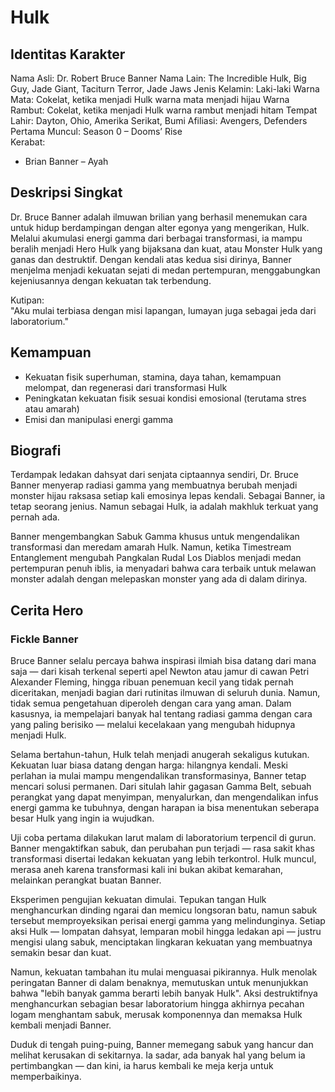 # Hulk

## Identitas Karakter

Nama Asli: Dr. Robert Bruce Banner
Nama Lain: The Incredible Hulk, Big Guy, Jade Giant, Taciturn Terror, Jade Jaws
Jenis Kelamin: Laki-laki
Warna Mata: Cokelat, ketika menjadi Hulk warna mata menjadi hijau
Warna Rambut: Cokelat, ketika menjadi Hulk warna rambut menjadi hitam
Tempat Lahir: Dayton, Ohio, Amerika Serikat, Bumi
Afiliasi: Avengers, Defenders
Pertama Muncul: Season 0 – Dooms’ Rise  
Kerabat:
- Brian Banner – Ayah

## Deskripsi Singkat

Dr. Bruce Banner adalah ilmuwan brilian yang berhasil menemukan cara untuk hidup berdampingan dengan alter egonya yang mengerikan, Hulk. Melalui akumulasi energi gamma dari berbagai transformasi, ia mampu beralih menjadi Hero Hulk yang bijaksana dan kuat, atau Monster Hulk yang ganas dan destruktif. Dengan kendali atas kedua sisi dirinya, Banner menjelma menjadi kekuatan sejati di medan pertempuran, menggabungkan kejeniusannya dengan kekuatan tak terbendung.

Kutipan:  
"Aku mulai terbiasa dengan misi lapangan, lumayan juga sebagai jeda dari laboratorium."

## Kemampuan

- Kekuatan fisik superhuman, stamina, daya tahan, kemampuan melompat, dan regenerasi dari transformasi Hulk
- Peningkatan kekuatan fisik sesuai kondisi emosional (terutama stres atau amarah)
- Emisi dan manipulasi energi gamma

## Biografi

Terdampak ledakan dahsyat dari senjata ciptaannya sendiri, Dr. Bruce Banner menyerap radiasi gamma yang membuatnya berubah menjadi monster hijau raksasa setiap kali emosinya lepas kendali. Sebagai Banner, ia tetap seorang jenius. Namun sebagai Hulk, ia adalah makhluk terkuat yang pernah ada.

Banner mengembangkan Sabuk Gamma khusus untuk mengendalikan transformasi dan meredam amarah Hulk. Namun, ketika Timestream Entanglement mengubah Pangkalan Rudal Los Diablos menjadi medan pertempuran penuh iblis, ia menyadari bahwa cara terbaik untuk melawan monster adalah dengan melepaskan monster yang ada di dalam dirinya.

## Cerita Hero

### Fickle Banner
Bruce Banner selalu percaya bahwa inspirasi ilmiah bisa datang dari mana saja — dari kisah terkenal seperti apel Newton atau jamur di cawan Petri Alexander Fleming, hingga ribuan penemuan kecil yang tidak pernah diceritakan, menjadi bagian dari rutinitas ilmuwan di seluruh dunia. Namun, tidak semua pengetahuan diperoleh dengan cara yang aman. Dalam kasusnya, ia mempelajari banyak hal tentang radiasi gamma dengan cara yang paling berisiko — melalui kecelakaan yang mengubah hidupnya menjadi Hulk.

Selama bertahun-tahun, Hulk telah menjadi anugerah sekaligus kutukan. Kekuatan luar biasa datang dengan harga: hilangnya kendali. Meski perlahan ia mulai mampu mengendalikan transformasinya, Banner tetap mencari solusi permanen. Dari situlah lahir gagasan Gamma Belt, sebuah perangkat yang dapat menyimpan, menyalurkan, dan mengendalikan infus energi gamma ke tubuhnya, dengan harapan ia bisa menentukan seberapa besar Hulk yang ingin ia wujudkan.

Uji coba pertama dilakukan larut malam di laboratorium terpencil di gurun. Banner mengaktifkan sabuk, dan perubahan pun terjadi — rasa sakit khas transformasi disertai ledakan kekuatan yang lebih terkontrol. Hulk muncul, merasa aneh karena transformasi kali ini bukan akibat kemarahan, melainkan perangkat buatan Banner.

Eksperimen pengujian kekuatan dimulai. Tepukan tangan Hulk menghancurkan dinding ngarai dan memicu longsoran batu, namun sabuk tersebut memproyeksikan perisai energi gamma yang melindunginya. Setiap aksi Hulk — lompatan dahsyat, lemparan mobil hingga ledakan api — justru mengisi ulang sabuk, menciptakan lingkaran kekuatan yang membuatnya semakin besar dan kuat.

Namun, kekuatan tambahan itu mulai menguasai pikirannya. Hulk menolak peringatan Banner di dalam benaknya, memutuskan untuk menunjukkan bahwa "lebih banyak gamma berarti lebih banyak Hulk". Aksi destruktifnya menghancurkan sebagian besar laboratorium hingga akhirnya pecahan logam menghantam sabuk, merusak komponennya dan memaksa Hulk kembali menjadi Banner.

Duduk di tengah puing-puing, Banner memegang sabuk yang hancur dan melihat kerusakan di sekitarnya. Ia sadar, ada banyak hal yang belum ia pertimbangkan — dan kini, ia harus kembali ke meja kerja untuk memperbaikinya.